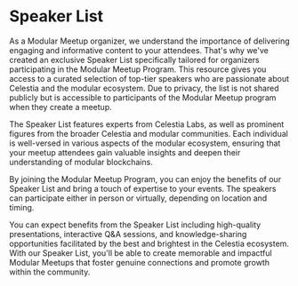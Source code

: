# Speaker List 

As a Modular Meetup organizer, we understand the importance of delivering engaging and informative content to your attendees. That's why we've created an exclusive Speaker List specifically tailored for organizers participating in the Modular Meetup Program. This resource gives you access to a curated selection of top-tier speakers who are passionate about Celestia and the modular ecosystem. Due to privacy, the list is not shared publicly but is accessible to participants of the Modular Meetup program when they create a meetup. 

The Speaker List features experts from Celestia Labs, as well as prominent figures from the broader Celestia and modular communities. Each individual is well-versed in various aspects of the modular ecosystem, ensuring that your meetup attendees gain valuable insights and deepen their understanding of modular blockchains.

By joining the Modular Meetup Program, you can enjoy the benefits of our Speaker List and bring a touch of expertise to your events. The speakers can participate either in person or virtually, depending on location and timing.

You can expect benefits from the Speaker List including high-quality presentations, interactive Q&A sessions, and knowledge-sharing opportunities facilitated by the best and brightest in the Celestia ecosystem. With our Speaker List, you'll be able to create memorable and impactful Modular Meetups that foster genuine connections and promote growth within the community.
